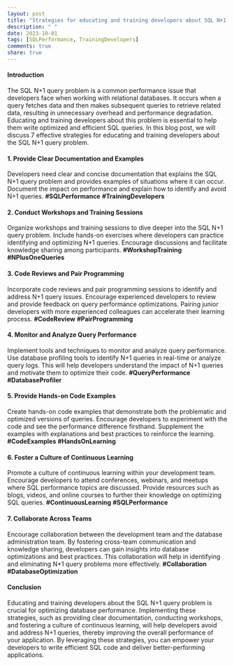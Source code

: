 ```yaml
---
layout: post
title: "Strategies for educating and training developers about SQL N+1 query problem"
description: " "
date: 2023-10-01
tags: [SQLPerformance, TrainingDevelopers]
comments: true
share: true
---
```


#### Introduction

The SQL N+1 query problem is a common performance issue that developers face when working with relational databases. It occurs when a query fetches data and then makes subsequent queries to retrieve related data, resulting in unnecessary overhead and performance degradation. Educating and training developers about this problem is essential to help them write optimized and efficient SQL queries. In this blog post, we will discuss 7 effective strategies for educating and training developers about the SQL N+1 query problem.

#### 1. Provide Clear Documentation and Examples

Developers need clear and concise documentation that explains the SQL N+1 query problem and provides examples of situations where it can occur. Document the impact on performance and explain how to identify and avoid N+1 queries. **#SQLPerformance** **#TrainingDevelopers**

#### 2. Conduct Workshops and Training Sessions

Organize workshops and training sessions to dive deeper into the SQL N+1 query problem. Include hands-on exercises where developers can practice identifying and optimizing N+1 queries. Encourage discussions and facilitate knowledge sharing among participants. **#WorkshopTraining** **#NPlusOneQueries**

#### 3. Code Reviews and Pair Programming

Incorporate code reviews and pair programming sessions to identify and address N+1 query issues. Encourage experienced developers to review and provide feedback on query performance optimizations. Pairing junior developers with more experienced colleagues can accelerate their learning process. **#CodeReview** **#PairProgramming**

#### 4. Monitor and Analyze Query Performance

Implement tools and techniques to monitor and analyze query performance. Use database profiling tools to identify N+1 queries in real-time or analyze query logs. This will help developers understand the impact of N+1 queries and motivate them to optimize their code. **#QueryPerformance** **#DatabaseProfiler**

#### 5. Provide Hands-on Code Examples

Create hands-on code examples that demonstrate both the problematic and optimized versions of queries. Encourage developers to experiment with the code and see the performance difference firsthand. Supplement the examples with explanations and best practices to reinforce the learning. **#CodeExamples** **#HandsOnLearning**

#### 6. Foster a Culture of Continuous Learning

Promote a culture of continuous learning within your development team. Encourage developers to attend conferences, webinars, and meetups where SQL performance topics are discussed. Provide resources such as blogs, videos, and online courses to further their knowledge on optimizing SQL queries. **#ContinuousLearning** **#SQLPerformance**

#### 7. Collaborate Across Teams

Encourage collaboration between the development team and the database administration team. By fostering cross-team communication and knowledge sharing, developers can gain insights into database optimizations and best practices. This collaboration will help in identifying and eliminating N+1 query problems more effectively. **#Collaboration** **#DatabaseOptimization**

#### Conclusion

Educating and training developers about the SQL N+1 query problem is crucial for optimizing database performance. Implementing these strategies, such as providing clear documentation, conducting workshops, and fostering a culture of continuous learning, will help developers avoid and address N+1 queries, thereby improving the overall performance of your application. By leveraging these strategies, you can empower your developers to write efficient SQL code and deliver better-performing applications.